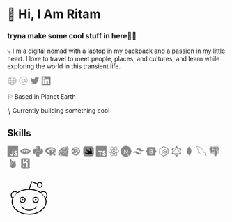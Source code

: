 # 👋 Hi, I Am Ritam
### tryna make some cool stuff in here🤘🏻


⤷ I'm a digital nomad with a laptop in my backpack and a passion in my little heart. I love to travel to meet people, places, and cultures, and learn while exploring the world in this transient life.





 <a aligh="left" href="https://ritam-alt.super.site/" target="_blank" rel="noreferrer noopener"><img src="https://raw.githubusercontent.com/0xShapeShifter/dev-story/master/public/images/socials/globe.svg" alt="Website" width="22" height="22" /></a> <a aligh="left" href="mailto:ritamdebnath@icloud.com" target="_blank" rel="noreferrer noopener"><img src="https://raw.githubusercontent.com/0xShapeShifter/dev-story/master/public/images/socials/at.svg" alt="Email" width="22" height="22" /></a> <a aligh="left" href="https://twitter.com/THINND_" target="_blank" rel="noreferrer noopener"><img src="https://raw.githubusercontent.com/0xShapeShifter/dev-story/master/public/images/socials/twitter.svg" alt="Twitter" width="22" height="22" /></a> <a aligh="left" href="https://www.linkedin.com/in/ritam-alt/" target="_blank" rel="noreferrer noopener"><img src="https://raw.githubusercontent.com/0xShapeShifter/dev-story/master/public/images/socials/linkedin.svg" alt="LinkedIn" width="22" height="22" /></a>  

⚐ Based in Planet Earth

ϟ Currently building something cool



 ## Skills
   <a href="https://www.javascript.com" target="_blank" rel="noreferrer noopener"><img src="https://raw.githubusercontent.com/0xShapeShifter/dev-story/master/public/images/skills/core/javascript.svg" alt="JavaScript" width="25" height="25" /></a> <a href="https://www.php.net" target="_blank" rel="noreferrer noopener"><img src="https://raw.githubusercontent.com/0xShapeShifter/dev-story/master/public/images/skills/core/php.svg" alt="PHP" width="25" height="25" /></a> <a href="https://www.python.org" target="_blank" rel="noreferrer noopener"><img src="https://raw.githubusercontent.com/0xShapeShifter/dev-story/master/public/images/skills/core/python.svg" alt="Python" width="25" height="25" /></a> <a href="https://r-lang.com/what-is-r-language/" target="_blank" rel="noreferrer noopener"><img src="https://raw.githubusercontent.com/0xShapeShifter/dev-story/master/public/images/skills/core/r.svg" alt="R" width="25" height="25" /></a> <a href="https://www.ruby-lang.org/en/" target="_blank" rel="noreferrer noopener"><img src="https://raw.githubusercontent.com/0xShapeShifter/dev-story/master/public/images/skills/core/ruby.svg" alt="Ruby" width="25" height="25" /></a> <a href="https://www.rust-lang.org" target="_blank" rel="noreferrer noopener"><img src="https://raw.githubusercontent.com/0xShapeShifter/dev-story/master/public/images/skills/core/rust.svg" alt="Rust" width="25" height="25" /></a> <a href="https://www.apple.com/swift/" target="_blank" rel="noreferrer noopener"><img src="https://raw.githubusercontent.com/0xShapeShifter/dev-story/master/public/images/skills/core/swift.svg" alt="Swift" width="25" height="25" /></a> <a href="https://www.typescriptlang.org" target="_blank" rel="noreferrer noopener"><img src="https://raw.githubusercontent.com/0xShapeShifter/dev-story/master/public/images/skills/core/typescript.svg" alt="Typescript" width="25" height="25" /></a>  <a href="https://reactjs.org" target="_blank" rel="noreferrer noopener"><img src="https://raw.githubusercontent.com/0xShapeShifter/dev-story/master/public/images/skills/frontend/react.svg" alt="React" width="25" height="25" /></a> <a href="https://nextjs.org" target="_blank" rel="noreferrer noopener"><img src="https://raw.githubusercontent.com/0xShapeShifter/dev-story/master/public/images/skills/frontend/nextjs.svg" alt="NextJS" width="25" height="25" /></a> <a href="http://tailwindcss.com" target="_blank" rel="noreferrer noopener"><img src="https://raw.githubusercontent.com/0xShapeShifter/dev-story/master/public/images/skills/frontend/tailwind.svg" alt="Tailwind" width="25" height="25" /></a> <a href="https://getbootstrap.com" target="_blank" rel="noreferrer noopener"><img src="https://raw.githubusercontent.com/0xShapeShifter/dev-story/master/public/images/skills/frontend/bootstrap.svg" alt="Bootstrap" width="25" height="25" /></a>  <a href="https://nodejs.org" target="_blank" rel="noreferrer noopener"><img src="https://raw.githubusercontent.com/0xShapeShifter/dev-story/master/public/images/skills/backend/nodejs.svg" alt="NodeJS" width="25" height="25" /></a> <a href="https://graphql.org" target="_blank" rel="noreferrer noopener"><img src="https://raw.githubusercontent.com/0xShapeShifter/dev-story/master/public/images/skills/backend/graphql.svg" alt="GraphQL" width="25" height="25" /></a> <a href="https://www.mongodb.com" target="_blank" rel="noreferrer noopener"><img src="https://raw.githubusercontent.com/0xShapeShifter/dev-story/master/public/images/skills/backend/mongodb.svg" alt="Mongo DB" width="25" height="25" /></a> <a href="https://www.mysql.com" target="_blank" rel="noreferrer noopener"><img src="https://raw.githubusercontent.com/0xShapeShifter/dev-story/master/public/images/skills/backend/mysql.svg" alt="MySQL" width="25" height="25" /></a> <a href="https://www.postgresql.org" target="_blank" rel="noreferrer noopener"><img src="https://raw.githubusercontent.com/0xShapeShifter/dev-story/master/public/images/skills/backend/postgresql.svg" alt="PostgreSQL" width="25" height="25" /></a> <a href="https://firebase.google.com" target="_blank" rel="noreferrer noopener"><img src="https://raw.githubusercontent.com/0xShapeShifter/dev-story/master/public/images/skills/backend/firebase.svg" alt="Firebase" width="25" height="25" /></a> <a href="https://www.heroku.com" target="_blank" rel="noreferrer noopener"><img src="https://raw.githubusercontent.com/0xShapeShifter/dev-story/master/public/images/skills/backend/heroku.svg" alt="Heroku" width="25" height="25" /></a> 

<svg xmlns="http://www.w3.org/2000/svg" x="0px" y="0px"
width="100" height="100"
viewBox="0 0 100 100">
<path d="M 55.964844 11.5 A 1.0001 1.0001 0 0 0 55.054688 12.175781 L 49.28125 29.011719 C 39.445254 29.141228 30.503044 31.907351 23.603516 36.388672 C 21.942512 34.962864 19.856751 34 17.5 34 C 12.265452 34 8 38.265452 8 43.5 C 8 46.426729 9.3715965 49.008135 11.458984 50.75 C 10.548684 53.219667 10 55.808892 10 58.5 C 10 66.73978 14.578771 74.15852 21.832031 79.458984 C 29.085292 84.759449 39.033029 88 50 88 C 60.966971 88 70.914708 84.759449 78.167969 79.458984 C 85.421229 74.15852 90 66.73978 90 58.5 C 90 55.808892 89.451316 53.219667 88.541016 50.75 C 90.628404 49.008135 92 46.426729 92 43.5 C 92 38.265452 87.734548 34 82.5 34 C 80.143249 34 78.057488 34.962864 76.396484 36.388672 C 69.654269 32.009528 60.961832 29.269274 51.390625 29.025391 L 56.609375 13.802734 L 68.130859 18.203125 C 68.04526 18.62245 68 19.056161 68 19.5 C 68 23.078006 70.921994 26 74.5 26 C 78.078006 26 81 23.078006 81 19.5 C 81 15.921994 78.078006 13 74.5 13 C 72.072034 13 69.949755 14.347132 68.833984 16.330078 L 56.357422 11.566406 A 1.0001 1.0001 0 0 0 55.964844 11.5 z M 74.5 15 C 76.997126 15 79 17.002874 79 19.5 C 79 21.997126 76.997126 24 74.5 24 C 72.002874 24 70 21.997126 70 19.5 C 70 18.994728 70.100447 18.518709 70.251953 18.066406 A 1.0005854 1.0005854 0 0 0 70.359375 17.728516 C 71.043549 16.120411 72.633417 15 74.5 15 z M 49.740234 31.003906 A 1.0001 1.0001 0 0 0 50.236328 31.003906 C 60.156398 31.048101 69.164084 33.856061 75.875 38.380859 A 1.0001 1.0001 0 0 0 75.990234 38.445312 C 76.753079 38.963649 77.486827 39.504885 78.189453 40.066406 A 0.50005 0.50005 0 1 0 78.8125 39.285156 C 78.316605 38.88885 77.801717 38.50644 77.277344 38.130859 C 78.62883 36.814631 80.460997 36 82.5 36 C 86.653452 36 90 39.346548 90 43.5 C 90 45.95404 88.818652 48.110754 87.001953 49.480469 C 86.301411 47.942358 85.4341 46.46214 84.404297 45.056641 A 0.50005 0.50005 0 0 0 83.972656 44.847656 A 0.50005 0.50005 0 0 0 83.595703 45.648438 C 84.781569 47.266934 85.739721 48.98051 86.462891 50.765625 A 1.0001 1.0001 0 0 0 86.478516 50.808594 C 87.465326 53.256955 88 55.830904 88 58.5 C 88 66.00022 83.848318 72.831167 76.986328 77.845703 C 70.124338 82.860239 60.572029 86 50 86 C 39.427971 86 29.875662 82.860239 23.013672 77.845703 C 16.151682 72.831167 12 66.00022 12 58.5 C 12 55.830904 12.534674 53.256955 13.521484 50.808594 C 13.941624 49.765158 14.43344 48.743184 15.015625 47.753906 A 0.50005 0.50005 0 0 0 14.597656 46.994141 A 0.50005 0.50005 0 0 0 14.154297 47.246094 C 13.725216 47.975209 13.352076 48.726042 13.005859 49.486328 C 11.184719 48.116931 10 45.957555 10 43.5 C 10 39.346548 13.346548 36 17.5 36 C 19.540475 36 21.372847 36.816857 22.724609 38.134766 C 22.55215 38.258057 22.37261 38.376319 22.203125 38.501953 A 0.50005 0.50005 0 1 0 22.796875 39.306641 C 23.202894 39.005669 23.62431 38.715497 24.048828 38.427734 A 1.0001 1.0001 0 0 0 24.125 38.380859 C 30.830611 33.859638 39.82945 31.052437 49.740234 31.003906 z M 21.089844 39.496094 A 0.50005 0.50005 0 0 0 20.783203 39.613281 C 20.576824 39.783061 20.37223 39.954994 20.171875 40.128906 A 0.50049685 0.50049685 0 0 0 20.828125 40.884766 C 21.02177 40.716678 21.218348 40.550939 21.417969 40.386719 A 0.50005 0.50005 0 0 0 21.089844 39.496094 z M 80.480469 40.90625 A 0.50005 0.50005 0 0 0 80.15625 41.775391 C 80.858811 42.437608 81.520435 43.123382 82.138672 43.830078 A 0.50030972 0.50030972 0 0 0 82.890625 43.169922 C 82.250862 42.438618 81.569189 41.730657 80.84375 41.046875 A 0.50005 0.50005 0 0 0 80.480469 40.90625 z M 18.994141 41.388672 A 0.50005 0.50005 0 0 0 18.648438 41.537109 C 17.473765 42.695523 16.416574 43.921076 15.488281 45.207031 A 0.50007744 0.50007744 0 1 0 16.298828 45.792969 C 17.192535 44.554924 18.214236 43.369633 19.351562 42.248047 A 0.50005 0.50005 0 0 0 18.994141 41.388672 z M 35 47 C 31.145851 47 28 50.145851 28 54 C 28 57.854149 31.145851 61 35 61 C 38.854149 61 42 57.854149 42 54 C 42 50.145851 38.854149 47 35 47 z M 65 47 C 61.145851 47 58 50.145851 58 54 C 58 57.854149 61.145851 61 65 61 C 68.854149 61 72 57.854149 72 54 C 72 50.145851 68.854149 47 65 47 z M 35 49 C 37.773268 49 40 51.226732 40 54 C 40 56.773268 37.773268 59 35 59 C 32.226732 59 30 56.773268 30 54 C 30 51.226732 32.226732 49 35 49 z M 65 49 C 67.773268 49 70 51.226732 70 54 C 70 56.773268 67.773268 59 65 59 C 62.226732 59 60 56.773268 60 54 C 60 51.226732 62.226732 49 65 49 z M 35 52 A 2 2 0 0 0 33 54 A 2 2 0 0 0 35 56 A 2 2 0 0 0 37 54 A 2 2 0 0 0 35 52 z M 65 52 A 2 2 0 0 0 63 54 A 2 2 0 0 0 65 56 A 2 2 0 0 0 67 54 A 2 2 0 0 0 65 52 z M 66.931641 68.984375 A 1.0001 1.0001 0 0 0 66.175781 69.380859 C 62.549623 73.984751 56.665579 77 50 77 C 43.334421 77 37.450377 73.984751 33.824219 69.380859 A 1.0001 1.0001 0 0 0 33.048828 68.988281 A 1.0001 1.0001 0 0 0 32.253906 70.619141 C 36.267748 75.715249 42.731579 79 50 79 C 57.268421 79 63.732252 75.715249 67.746094 70.619141 A 1.0001 1.0001 0 0 0 66.931641 68.984375 z"></path>
</svg>
